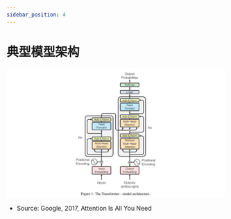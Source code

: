 ```yaml
---
sidebar_position: 4
---
```


# 典型模型架构
![](./img/transformer.png)
* Source: Google, 2017, Attention Is All You Need